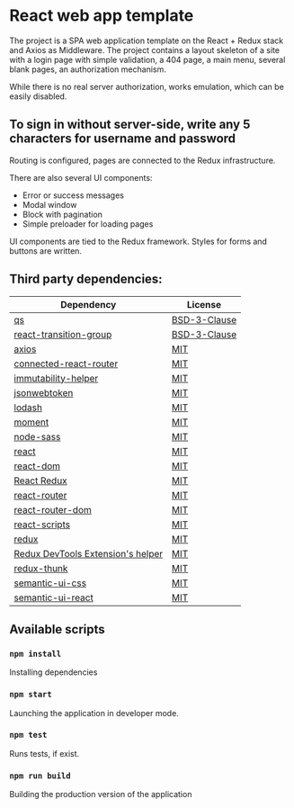 # React web app template

The project is a SPA web application template on the React + Redux stack and Axios as Middleware.
The project contains a layout skeleton of a site with a login page with simple validation, a 404 page, a main menu, several blank pages, an authorization mechanism.

While there is no real server authorization, works emulation, which can be easily disabled.

## To sign in without server-side, write any 5 characters for username and password 

Routing is configured, pages are connected to the Redux infrastructure.

There are also several UI components:

* Error or success messages
* Modal window
* Block with pagination
* Simple preloader for loading pages

UI components are tied to the Redux framework. Styles for forms and buttons are written.

## Third party dependencies:

Dependency | License
----------------|----------------------
[qs](https://www.npmjs.com/package/qs)  | [BSD-3-Clause](https://github.com/ljharb/qs/blob/master/LICENSE.md)
[react-transition-group](https://www.npmjs.com/package/react-transition-group)  | [BSD-3-Clause](https://github.com/reactjs/react-transition-group/blob/master/LICENSE)
[axios](https://www.npmjs.com/package/axios)  | [MIT](https://github.com/axios/axios/blob/HEAD/LICENSE)
[connected-react-router](https://www.npmjs.com/package/connected-react-router)  | [MIT](https://github.com/supasate/connected-react-router/blob/master/LICENSE.md)
[immutability-helper](https://www.npmjs.com/package/immutability-helper)  | [MIT](https://github.com/kolodny/immutability-helper/blob/master/LICENSE)
[jsonwebtoken](https://www.npmjs.com/package/jsonwebtoken)  | [MIT](https://github.com/auth0/node-jsonwebtoken/blob/HEAD/LICENSE)
[lodash](https://www.npmjs.com/package/lodash)  | [MIT](https://github.com/lodash/lodash/blob/master/LICENSE)
[moment](https://www.npmjs.com/package/moment)  | [MIT](https://github.com/moment/moment/blob/develop/LICENSE)
[node-sass](https://www.npmjs.com/package/node-sass)  | [MIT](https://github.com/sass/node-sass/blob/master/LICENSE)
[react](https://www.npmjs.com/package/react)  | [MIT](https://github.com/facebook/react/blob/master/LICENSE)
[react-dom](https://www.npmjs.com/package/react-dom)  | [MIT](https://github.com/facebook/react/blob/master/LICENSE)
[React Redux](https://www.npmjs.com/package/react-redux)  | [MIT](https://github.com/reduxjs/react-redux/blob/HEAD/LICENSE.md)
[react-router](https://www.npmjs.com/package/react-router)  | [MIT](https://github.com/ReactTraining/react-router/blob/master/LICENSE)
[react-router-dom](https://www.npmjs.com/package/react-router-dom)  | [MIT](https://github.com/ReactTraining/react-router/blob/master/LICENSE)
[react-scripts](https://www.npmjs.com/package/react-scripts)  | [MIT](https://github.com/facebook/create-react-app/blob/master/LICENSE)
[redux](https://www.npmjs.com/package/redux)  | [MIT](https://github.com/reduxjs/redux/blob/HEAD/LICENSE.md)
[Redux DevTools Extension's helper](https://www.npmjs.com/package/redux-devtools-extension)  | [MIT](https://github.com/zalmoxisus/redux-devtools-extension/blob/master/LICENSE)
[redux-thunk](https://www.npmjs.com/package/redux-thunk)  | [MIT](https://github.com/reduxjs/redux-thunk/blob/master/LICENSE.md)
[semantic-ui-css](https://www.npmjs.com/package/semantic-ui-css)  | [MIT](https://github.com/Semantic-Org/Semantic-UI-CSS/blob/master/LICENSE)
[semantic-ui-react](https://www.npmjs.com/package/semantic-ui-react)  | [MIT](https://github.com/Semantic-Org/Semantic-UI-React/blob/master/LICENSE.md)

## Available scripts

### `npm install`

Installing dependencies

### `npm start`

Launching the application in developer mode.

### `npm test`

Runs tests, if exist.

### `npm run build`

Building the production version of the application
